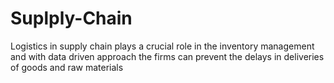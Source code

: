 # Suplply-Chain
Logistics in supply chain plays a crucial role in the inventory management and with data driven approach the firms can prevent the delays in deliveries of goods and raw materials
